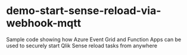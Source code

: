 # demo-start-sense-reload-via-webhook-mqtt
Sample code showing how Azure Event Grid and Function Apps can be used to securely start Qlik Sense reload tasks from anywhere
